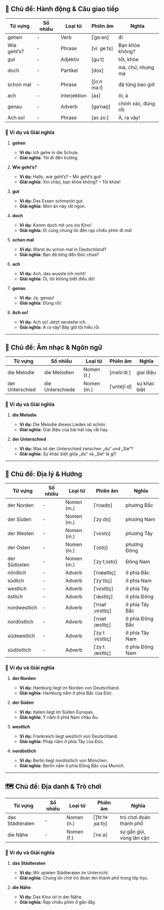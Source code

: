 ## **🚶 Chủ đề: Hành động & Câu giao tiếp**

|**Từ vựng**|**Số nhiều**|**Loại từ**|**Phiên âm**|**Nghĩa**|
|---|---|---|---|---|
|gehen|-|Verb|[ˈɡeːən]|đi|
|Wie geht’s?|-|Phrase|[viː ɡeːts]|Bạn khỏe không?|
|gut|-|Adjektiv|[ɡuːt]|tốt, khỏe|
|doch|-|Partikel|[dɔx]|mà, chứ, nhưng mà|
|schon mal|-|Phrase|[ʃoːn maːl]|đã từng bao giờ|
|ach|-|Interjektion|[ax]|ôi, à|
|genau|-|Adverb|[ɡəˈnaʊ̯]|chính xác, đúng rồi|
|Ach so!|-|Phrase|[ax zoː]|À, ra vậy!|

### **📌 Ví dụ và Giải nghĩa**

1. **gehen**
    
    - **Ví dụ:** Ich gehe in die Schule.
    - **Giải nghĩa:** Tôi đi đến trường.
2. **Wie geht’s?**
    
    - **Ví dụ:** Hallo, wie geht’s? – Mir geht’s gut!
    - **Giải nghĩa:** Xin chào, bạn khỏe không? – Tôi khỏe!
3. **gut**
    
    - **Ví dụ:** Das Essen schmeckt gut.
    - **Giải nghĩa:** Món ăn này rất ngon.
4. **doch**
    
    - **Ví dụ:** Komm doch mit uns ins Kino!
    - **Giải nghĩa:** Đi cùng chúng tôi đến rạp chiếu phim đi mà!
5. **schon mal**
    
    - **Ví dụ:** Warst du schon mal in Deutschland?
    - **Giải nghĩa:** Bạn đã từng đến Đức chưa?
6. **ach**
    
    - **Ví dụ:** Ach, das wusste ich nicht!
    - **Giải nghĩa:** Ôi, tôi không biết điều đó!
7. **genau**
    
    - **Ví dụ:** Ja, genau!
    - **Giải nghĩa:** Đúng rồi!
8. **Ach so!**
    
    - **Ví dụ:** Ach so! Jetzt verstehe ich.
    - **Giải nghĩa:** À ra vậy! Bây giờ tôi hiểu rồi.

---

## **🎵 Chủ đề: Âm nhạc & Ngôn ngữ**

|**Từ vựng**|**Số nhiều**|**Loại từ**|**Phiên âm**|**Nghĩa**|
|---|---|---|---|---|
|die Melodie|die Melodien|Nomen (f.)|[meloˈdiː]|giai điệu|
|der Unterschied|die Unterschiede|Nomen (m.)|[ˈʊntɐʃiːd]|sự khác biệt|

### **📌 Ví dụ và Giải nghĩa**

1. **die Melodie**
    
    - **Ví dụ:** Die Melodie dieses Liedes ist schön.
    - **Giải nghĩa:** Giai điệu của bài hát này rất hay.
2. **der Unterschied**
    
    - **Ví dụ:** Was ist der Unterschied zwischen „du“ und „Sie“?
    - **Giải nghĩa:** Sự khác biệt giữa „du“ và „Sie“ là gì?

---

## **🧭 Chủ đề: Địa lý & Hướng**

|**Từ vựng**|**Số nhiều**|**Loại từ**|**Phiên âm**|**Nghĩa**|
|---|---|---|---|---|
|der Norden|-|Nomen (m.)|[ˈnɔʁdn̩]|phương Bắc|
|der Süden|-|Nomen (m.)|[ˈzyːdn̩]|phương Nam|
|der Westen|-|Nomen (m.)|[ˈvɛstn̩]|phương Tây|
|der Osten|-|Nomen (m.)|[ˈɔstn̩]|phương Đông|
|der Südosten|-|Nomen (m.)|[ˈzyːtˌɔstn̩]|Đông Nam|
|nördlich|-|Adverb|[ˈnœʁtlɪç]|ở phía Bắc|
|südlich|-|Adverb|[ˈzyːtlɪç]|ở phía Nam|
|westlich|-|Adverb|[ˈvɛstlɪç]|ở phía Tây|
|östlich|-|Adverb|[ˈœstlɪç]|ở phía Đông|
|nordwestlich|-|Adverb|[ˈnɔʁtˌvɛstlɪç]|ở phía Tây Bắc|
|nordöstlich|-|Adverb|[ˈnɔʁtˌœstlɪç]|ở phía Đông Bắc|
|südwestlich|-|Adverb|[ˈzyːtˌvɛstlɪç]|ở phía Tây Nam|
|südöstlich|-|Adverb|[ˈzyːtˌœstlɪç]|ở phía Đông Nam|

### **📌 Ví dụ và Giải nghĩa**

1. **der Norden**
    
    - **Ví dụ:** Hamburg liegt im Norden von Deutschland.
    - **Giải nghĩa:** Hamburg nằm ở phía Bắc của Đức.
2. **der Süden**
    
    - **Ví dụ:** Italien liegt im Süden Europas.
    - **Giải nghĩa:** Ý nằm ở phía Nam châu Âu.
3. **westlich**
    
    - **Ví dụ:** Frankreich liegt westlich von Deutschland.
    - **Giải nghĩa:** Pháp nằm ở phía Tây của Đức.
4. **nordöstlich**
    
    - **Ví dụ:** Berlin liegt nordöstlich von München.
    - **Giải nghĩa:** Berlin nằm ở phía Đông Bắc của Munich.

---

## **🗺️ Chủ đề: Địa danh & Trò chơi**

|**Từ vựng**|**Số nhiều**|**Loại từ**|**Phiên âm**|**Nghĩa**|
|---|---|---|---|---|
|das Städteraten|-|Nomen (n.)|[ˈʃtɛːtəˌʁaːtn̩]|trò chơi đoán thành phố|
|die Nähe|-|Nomen (f.)|[ˈnɛːə]|sự gần gũi, vùng lân cận|

### **📌 Ví dụ và Giải nghĩa**

1. **das Städteraten**
    
    - **Ví dụ:** Wir spielen Städteraten im Unterricht.
    - **Giải nghĩa:** Chúng tôi chơi trò đoán tên thành phố trong lớp học.
2. **die Nähe**
    
    - **Ví dụ:** Das Kino ist in der Nähe.
    - **Giải nghĩa:** Rạp chiếu phim ở gần đây.
